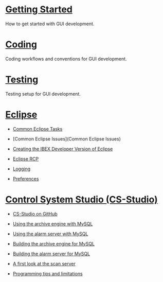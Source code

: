 # [Getting Started](GUI-Getting-Started)

How to get started with GUI development.

# [Coding](GUI-Coding)

Coding workflows and conventions for GUI development.

# [Testing](GUI-Testing)

Testing setup for GUI development.

# [Eclipse](GUI-Eclipse)

* [Common Eclipse Tasks](Common-Eclipse-Tasks)

* [Common Eclipse Issues](Common Eclipse Issues)

* [Creating the IBEX Developer Version of Eclipse](Creating-the-IBEX-Developer-Version-of-Eclipse)

* [Eclipse RCP](Eclipse-RCP)

* [Logging](Eclipse-logging)

* [Preferences](Eclipse-preferences)

# [Control System Studio (CS-Studio)](GUI-CSS)

* [CS-Studio on GitHub](https://github.com/ControlSystemStudio)

* [Using the archive engine with MySQL](Using-the-archive-engine-with-mysql)

* [Using the alarm server with MySQL](Using-the-alarm-server-with-mysql)

* [Building the archive engine for MySQL](Building-the-archive-engine-for-mysql)

* [Building the alarm server for MySQL](Building-the-alarm-server-for-mysql)

* [A first look at the scan server](A-first-look-at-the-scan-server)

* [Programming tips and limitations](CSS-programming-tips-and-limitations)